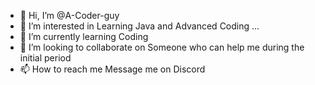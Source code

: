 - 👋 Hi, I’m @A-Coder-guy
- 👀 I’m interested in Learning Java and Advanced Coding ...
- 🌱 I’m currently learning Coding 
- 💞️ I’m looking to collaborate on Someone who can help me during the initial period 
- 📫 How to reach me Message me on Discord 

<!---
A-Coder-guy/A-Coder-guy is a ✨ special ✨ repository because its `README.md` (this file) appears on your GitHub profile.
You can click the Preview link to take a look at your changes.
--->
